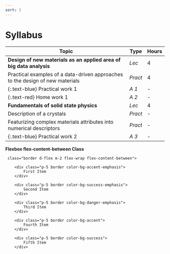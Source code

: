 ```yaml
---
sort: 1
---
```


# Syllabus

| Topic   | Type     | Hours    |
| ------- | -------- | -------- |
| **Design of new materials as an applied area of big data analysis** | *Lec* | 4 |
| Practical examples of a data-driven approaches to the design of new materials | *Pract* | 4 |
| {:.text-blue} Practical work 1 | *A 1* | - |
| {:.text-red} Home work 1 | *A 2* | - |
| **Fundamentals of solid state physics** | *Lec* | 4 |
| Description of a crystals | *Pract* | - |
| Featurizing complex materials attributes into numerical descriptors | *Pract* | - |
| {:.text-blue} Practical work 2 | *A 3* | - |
   
<strong> Flexbox flex-content-between Class </strong>
<div style="min-height: 120px;" 
     
     class="border d-flex m-2 flex-wrap flex-content-between">
        
        <div class="p-5 border color-bg-accent-emphasis">
            First Item
        </div>
        
        <div class="p-5 border color-bg-success-emphasis">
            Second Item
        </div>
        
        <div class="p-5 border color-bg-danger-emphasis">
            Third Item
        </div>
        
        <div class="p-5 border color-bg-accent">
            Fourth Item
        </div>
        
        <div class="p-5 border color-bg-success">
            Fifth Item
        </div>
        
</div> <br>